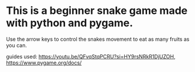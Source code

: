 # This is a beginner snake game made with python and pygame.

Use the arrow keys to control the snakes movement to eat as many fruits as you can. 

guides used: https://youtu.be/QFvqStqPCRU?si=HY9rsNRkR1DjUZOH, https://www.pygame.org/docs/
